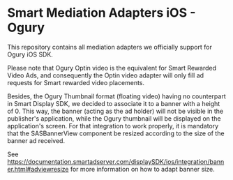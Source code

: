 # Smart Mediation Adapters iOS - Ogury

This repository contains all mediation adapters we officially support for Ogury iOS SDK.

Please note that Ogury Optin video is the equivalent for Smart Rewarded Video Ads, and consequently the Optin video adapter will only fill ad requests for Smart rewarded video placements.

Besides, the Ogury Thumbnail format (floating video) having no counterpart in Smart Display SDK, we decided to associate it to a banner with a height of 0. This way, the banner (acting as the ad holder) will not be visible in the publisher's application, while the Ogury thumbnail will be displayed on the application's screen.
For that integration to work properly, it is mandatory that the SASBannerView component be resized according to the size of the banner ad received.

See https://documentation.smartadserver.com/displaySDK/ios/integration/banner.html#adviewresize for more information on how to adapt banner size.